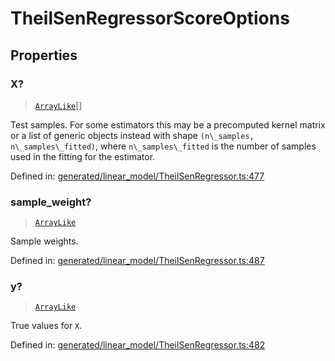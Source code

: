# TheilSenRegressorScoreOptions

## Properties

### X?

> [`ArrayLike`](../types/ArrayLike.md)[]

Test samples. For some estimators this may be a precomputed kernel matrix or a list of generic objects instead with shape `(n\_samples, n\_samples\_fitted)`, where `n\_samples\_fitted` is the number of samples used in the fitting for the estimator.

Defined in:  [generated/linear\_model/TheilSenRegressor.ts:477](https://github.com/transitive-bullshit/scikit-learn-ts/blob/b59c1ff/packages/sklearn/src/generated/linear_model/TheilSenRegressor.ts#L477)

### sample\_weight?

> [`ArrayLike`](../types/ArrayLike.md)

Sample weights.

Defined in:  [generated/linear\_model/TheilSenRegressor.ts:487](https://github.com/transitive-bullshit/scikit-learn-ts/blob/b59c1ff/packages/sklearn/src/generated/linear_model/TheilSenRegressor.ts#L487)

### y?

> [`ArrayLike`](../types/ArrayLike.md)

True values for `X`.

Defined in:  [generated/linear\_model/TheilSenRegressor.ts:482](https://github.com/transitive-bullshit/scikit-learn-ts/blob/b59c1ff/packages/sklearn/src/generated/linear_model/TheilSenRegressor.ts#L482)

